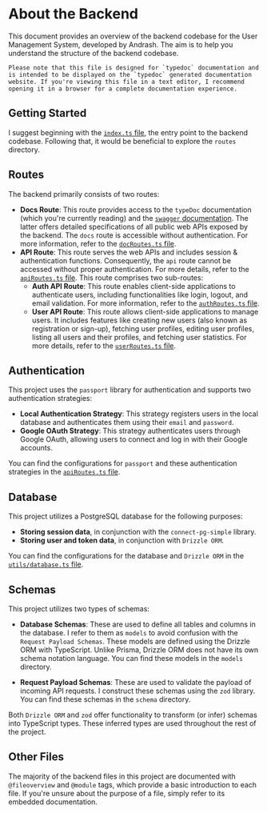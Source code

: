 # About the Backend
This document provides an overview of the backend codebase for the User Management System, developed by Andrash. The aim is to help you understand the structure of the backend codebase.

```
Please note that this file is designed for `typedoc` documentation and is intended to be displayed on the `typedoc` generated documentation website. If you're viewing this file in a text editor, I recommend opening it in a browser for a complete documentation experience.
```
## Getting Started
I suggest beginning with the [`index.ts` file](modules/index.html), the entry point to the backend codebase. Following that, it would be beneficial to explore the `routes` directory.

## Routes
The backend primarily consists of two routes:
- **Docs Route**: This route provides access to the `typeDoc` documentation (which you're currently reading) and the [`swagger` documentation](/docs/swagger). The latter offers detailed specifications of all public web APIs exposed by the backend. The `docs` route is accessible without authentication. For more information, refer to the [`docRoutes.ts` file](modules/routes_docRoutes.html).
- **API Route**: This route serves the web APIs and includes session & authentication functions. Consequently, the `api` route cannot be accessed without proper authentication. For more details, refer to the [`apiRoutes.ts` file](modules/routes_apiRoutes.html). This route comprises two sub-routes:
    - **Auth API Route**: This route enables client-side applications to authenticate users, including functionalities like login, logout, and email validation. For more information, refer to the [`authRoutes.ts` file](modules/routes_authRoutes.html).
    - **User API Route**: This route allows client-side applications to manage users. It includes features like creating new users (also known as registration or sign-up), fetching user profiles, editing user profiles, listing all users and their profiles, and fetching user statistics. For more details, refer to the [`userRoutes.ts` file](modules/routes_userRoutes.html).

## Authentication
This project uses the `passport` library for authentication and supports two authentication strategies:
- **Local Authentication Strategy**: This strategy registers users in the local database and authenticates them using their `email` and `password`.
- **Google OAuth Strategy**: This strategy authenticates users through Google OAuth, allowing users to connect and log in with their Google accounts.

You can find the configurations for `passport` and these authentication strategies in the [`apiRoutes.ts` file](modules/routes_apiRoutes.html).

## Database
This project utilizes a PostgreSQL database for the following purposes:
- **Storing session data**, in conjunction with the `connect-pg-simple` library.
- **Storing user and token data**, in conjunction with `Drizzle ORM`.

You can find the configurations for the database and `Drizzle ORM` in the [`utils/database.ts` file](modules/utils_database.html).

## Schemas
This project utilizes two types of schemas:

- **Database Schemas**: These are used to define all tables and columns in the database. I refer to them as `models` to avoid confusion with the `Request Payload Schemas`. These models are defined using the Drizzle ORM with TypeScript. Unlike Prisma, Drizzle ORM does not have its own schema notation language. You can find these models in the `models` directory.

- **Request Payload Schemas**: These are used to validate the payload of incoming API requests. I construct these schemas using the `zod` library. You can find these schemas in the `schema` directory.

Both `Drizzle ORM` and `zod` offer functionality to transform (or infer) schemas into TypeScript types. These inferred types are used throughout the rest of the project.

## Other Files
The majority of the backend files in this project are documented with `@fileoverview` and `@module` tags, which provide a basic introduction to each file. If you're unsure about the purpose of a file, simply refer to its embedded documentation.